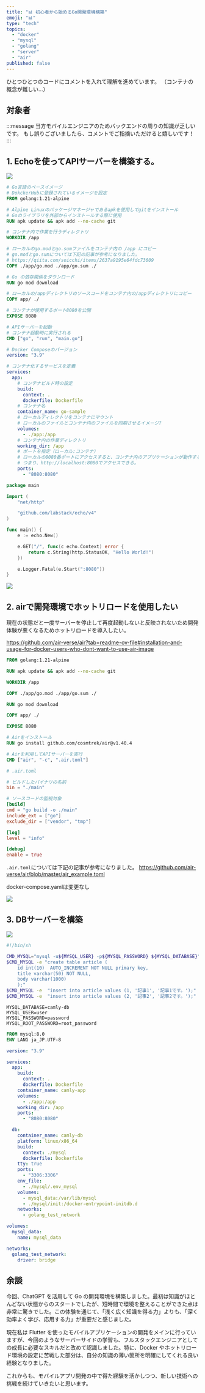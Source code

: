 ```yaml
---
title: "📊 初心者から始めるGo開発環境構築"
emoji: "📊"
type: "tech"
topics:
  - "docker"
  - "mysql"
  - "golang"
  - "server"
  - "air"
published: false
---
```



ひとつひとつのコードにコメントを入れて理解を進めています。
（コンテナの概念が難しい...）

## 対象者

:::message
当方モバイルエンジニアのためバックエンドの周りの知識が乏しいです。
もし誤りございましたら、コメントでご指摘いただけると嬉しいです！
:::

## 1. Echoを使ってAPIサーバーを構築する。

![](https://storage.googleapis.com/zenn-user-upload/9802f750cea2-20241114.png)


```Dockerfile
# Go言語のベースイメージ
# DokckerHubに登録されているイメージを設定
FROM golang:1.21-alpine

# Alpine Linuxのパッケージマネージャであるapkを使用してgitをインストール
# Goのライブラリを外部からインストールする際に使用
RUN apk update && apk add --no-cache git

# コンテナ内で作業を行うディレクトリ
WORKDIR /app

# ローカルのgo.modとgo.sumファイルをコンテナ内の /app にコピー
# go.modとgo.sumについては下記の記事が参考になりました。
# https://qiita.com/soicchi/items/2637a9195e64fdc73609
COPY ./app/go.mod ./app/go.sum ./

# Go の依存関係をダウンロード
RUN go mod download

# ローカルの/appディレクトリのソースコードをコンテナ内の/appディレクトリにコピー
COPY app/ ./

# コンテナが使用するポート8080を公開
EXPOSE 8080

# APIサーバーを起動
# コンテナ起動時に実行される
CMD ["go", "run", "main.go"]


```

```docker-compose.yaml
# Docker Composeのバージョン
version: "3.9"

# コンテナ化するサービスを定義
services:
  app:
    # コンテナビルド時の設定
    build:
      context: .
      dockerfile: Dockerfile
    # コンテナ名
    container_name: go-sample
    # ローカルディレクトリをコンテナにマウント
    # ローカルのファイルとコンテナ内のファイルを同期させるイメージ?
    volumes:
      - ./app:/app
    # コンテナ内の作業ディレクトリ
    working_dir: /app
    # ポートを指定（ローカル:コンテナ）
    # ローカルの8080番ポートにアクセスすると、コンテナ内のアプリケーションが動作する8080番ポートにリクエストが送信される。
    # つまり、http://localhost:8080でアクセスできる。
    ports:
      - "8080:8080"

```

```main.go
package main

import (
	"net/http"

	"github.com/labstack/echo/v4"
)

func main() {
	e := echo.New()

	e.GET("/", func(c echo.Context) error {
		return c.String(http.StatusOK, "Hello World!")
	})

	e.Logger.Fatal(e.Start(":8080"))
}

```

![](https://storage.googleapis.com/zenn-user-upload/d6254b1ac008-20241114.png)

## 2. airで開発環境でホットリロードを使用したい
現在の状態だと一度サーバーを停止して再度起動しないと反映されないため開発体験が悪くなるためホットリロードを導入したい。

https://github.com/air-verse/air?tab=readme-ov-file#installation-and-usage-for-docker-users-who-dont-want-to-use-air-image

```Dockerfile
FROM golang:1.21-alpine

RUN apk update && apk add --no-cache git

WORKDIR /app

COPY ./app/go.mod ./app/go.sum ./

RUN go mod download

COPY app/ ./

EXPOSE 8080

# Airをインストール
RUN go install github.com/cosmtrek/air@v1.40.4

# Airを利用してAPIサーバーを実行
CMD ["air", "-c", ".air.toml"]

```

```.air.toml
# .air.toml

# ビルドしたバイナリの名前
bin = "./main"

# ソースコードの監視対象
[build]
cmd = "go build -o ./main"
include_ext = ["go"]
exclude_dir = ["vendor", "tmp"]

[log]
level = "info"

[debug]
enable = true

```

`.air.toml`については下記の記事が参考になりました。
https://github.com/air-verse/air/blob/master/air_example.toml

docker-compose.yamlは変更なし

![](https://storage.googleapis.com/zenn-user-upload/27c7299b7439-20241114.png)

## 3. DBサーバーを構築

![](https://storage.googleapis.com/zenn-user-upload/36fcd86acadd-20241117.png)

```create_table.sh
#!/bin/sh

CMD_MYSQL="mysql -u${MYSQL_USER} -p${MYSQL_PASSWORD} ${MYSQL_DATABASE}"
$CMD_MYSQL -e "create table article (
    id int(10)  AUTO_INCREMENT NOT NULL primary key,
    title varchar(50) NOT NULL,
    body varchar(1000)
    );"
$CMD_MYSQL -e  "insert into article values (1, '記事1', '記事1です。');"
$CMD_MYSQL -e  "insert into article values (2, '記事2', '記事2です。');"

```

```.env.mysql
MYSQL_DATABASE=camly-db
MYSQL_USER=user
MYSQL_PASSWORD=password
MYSQL_ROOT_PASSWORD=root_password

```

```Dockerfile
FROM mysql:8.0
ENV LANG ja_JP.UTF-8
```

```docker-compose.yaml
version: "3.9"

services:
  app:
    build:
      context: .
      dockerfile: Dockerfile
    container_name: camly-app
    volumes:
      - ./app:/app
    working_dir: /app
    ports:
      - "8080:8080"

  db:
    container_name: camly-db
    platform: linux/x86_64
    build:
      context: ./mysql
      dockerfile: Dockerfile
    tty: true
    ports:
      - "3306:3306"
    env_file:
      - ./mysql/.env_mysql
    volumes:
      - mysql_data:/var/lib/mysql
      - ./mysql/init:/docker-entrypoint-initdb.d
    networks:
      - golang_test_network

volumes:
  mysql_data:
    name: mysql_data

networks:
  golang_test_network:
    driver: bridge

```

## 余談
今回、ChatGPT を活用して Go の開発環境を構築しました。最初は知識がほとんどない状態からのスタートでしたが、短時間で環境を整えることができた点は非常に驚きでした。この体験を通じて、「浅く広く知識を得る力」よりも、「深く効率よく学び、応用する力」が重要だと感じました。

現在私は Flutter を使ったモバイルアプリケーションの開発をメインに行っていますが、今回のようなサーバーサイドの学習も、フルスタックエンジニアとしての成長に必要なスキルだと改めて認識しました。特に、Docker やホットリロード環境の設定に苦戦した部分は、自分の知識の薄い箇所を明確にしてくれる良い経験となりました。

これからも、モバイルアプリ開発の中で得た経験を活かしつつ、新しい技術への挑戦を続けていきたいと思います。